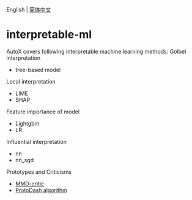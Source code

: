 English | [简体中文](./README.md)

# interpretable-ml
AutoX covers following interpretable machine learning methods:
Golbel interpretation
- tree-based model

Local interpretation
- LIME
- SHAP

Feature importance of model
- Lightgbm
- LR

Influential interpretation
- nn
- nn_sgd

Prototypes and Criticisms
- [MMD-critic](./prototypes_and_criticisms/mmd/MMD_demo.ipynb)
- [ProtoDash algorithm](prototypes_and_criticisms/Protodash/ProtodashExplainer.ipynb)